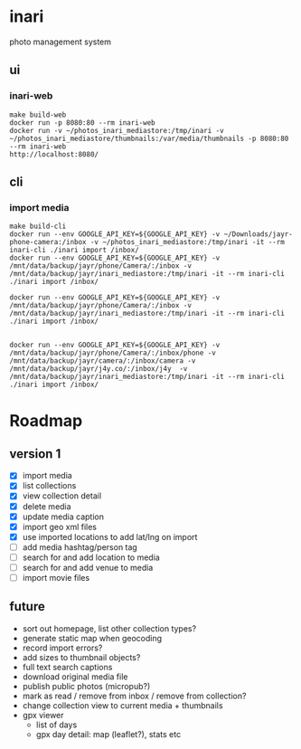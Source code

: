 # inari

photo management system

## ui

### inari-web

```
make build-web
docker run -p 8080:80 --rm inari-web
docker run -v ~/photos_inari_mediastore:/tmp/inari -v ~/photos_inari_mediastore/thumbnails:/var/media/thumbnails -p 8080:80 --rm inari-web
http://localhost:8080/
```

## cli

### import media

```
make build-cli
docker run --env GOOGLE_API_KEY=${GOOGLE_API_KEY} -v ~/Downloads/jayr-phone-camera:/inbox -v ~/photos_inari_mediastore:/tmp/inari -it --rm inari-cli ./inari import /inbox/
docker run --env GOOGLE_API_KEY=${GOOGLE_API_KEY} -v /mnt/data/backup/jayr/phone/Camera/:/inbox -v /mnt/data/backup/jayr/inari_mediastore:/tmp/inari -it --rm inari-cli ./inari import /inbox/

docker run --env GOOGLE_API_KEY=${GOOGLE_API_KEY} -v /mnt/data/backup/jayr/phone/Camera/:/inbox -v /mnt/data/backup/jayr/inari_mediastore:/tmp/inari -it --rm inari-cli ./inari import /inbox/


docker run --env GOOGLE_API_KEY=${GOOGLE_API_KEY} -v /mnt/data/backup/jayr/phone/Camera/:/inbox/phone -v /mnt/data/backup/jayr/camera/:/inbox/camera -v /mnt/data/backup/jayr/j4y.co/:/inbox/j4y  -v /mnt/data/backup/jayr/inari_mediastore:/tmp/inari -it --rm inari-cli ./inari import /inbox/
```

# Roadmap

## version 1

- [x] import media
- [x] list collections
- [X] view collection detail
- [x] delete media
- [x] update media caption
- [x] import geo xml files
- [x] use imported locations to add lat/lng on import
- [ ] add media hashtag/person tag
- [ ] search for and add location to media
- [ ] search for and add venue to media
- [ ] import movie files

## future

- sort out homepage, list other collection types?
- generate static map when geocoding
- record import errors?
- add sizes to thumbnail objects?
- full text search captions
- download original media file
- publish public photos (micropub?)
- mark as read / remove from inbox / remove from collection?
- change collection view to current media + thumbnails
- gpx viewer
    - list of days
    - gpx day detail: map (leaflet?), stats etc
